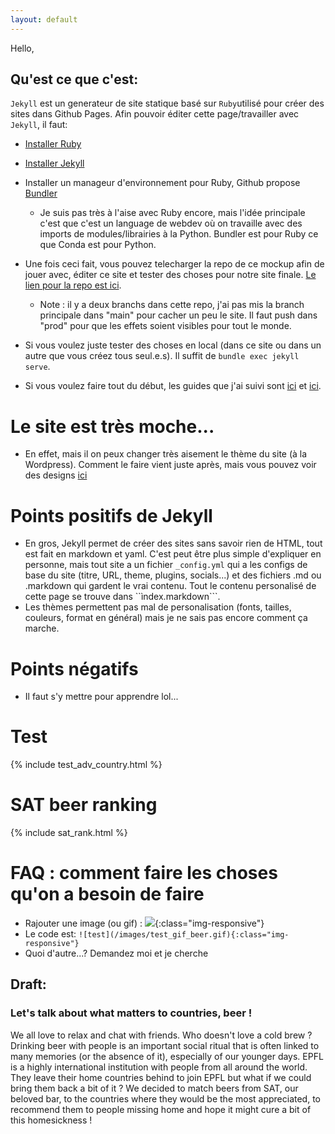 ```yaml
---
layout: default
---
```

Hello,
## Qu'est ce que  c'est:
```Jekyll``` est un generateur de site statique basé sur ```Ruby```utilisé pour créer des sites dans Github Pages. Afin pouvoir éditer cette page/travailler avec ```Jekyll```, il faut:

- [Installer Ruby](https://rubygems.org)
- [Installer Jekyll](https://jekyllrb.com/)
- Installer un manageur d'environnement pour Ruby, Github propose [Bundler](https://bundler.io)
    - Je suis pas très à l'aise avec Ruby encore, mais l'idée principale c'est que c'est un language de webdev où on travaille avec des imports de modules/librairies à la Python. Bundler est pour Ruby ce que Conda est pour Python.
- Une fois ceci fait, vous pouvez telecharger la repo de ce mockup afin de jouer avec, éditer ce site et tester des choses pour notre site finale. [Le lien pour la repo est ici](https://github.com/jprado1/brewrank).
    - Note : il y a deux branchs dans cette repo, j'ai pas mis la branch principale dans "main" pour cacher un peu le site. Il faut push dans "prod" pour que les effets soient visibles pour tout le monde.

- Si vous voulez juste tester des choses en local (dans ce site ou dans un autre que vous créez tous seul.e.s). Il suffit de ```bundle exec jekyll serve```.

- Si vous voulez faire tout du début, les guides que j'ai suivi sont [ici](https://docs.github.com/en/pages) et [ici](https://jekyllrb.com/). 
# Le site est très moche...
- En effet, mais il on peux changer très aisement le thème du site (à la Wordpress). Comment le faire vient juste après, mais vous pouvez voir des designs [ici](https://jekyllrb.com/docs/themes/)
# Points positifs de Jekyll
- En gros, Jekyll permet de créer des sites sans savoir rien de HTML, tout est fait en markdown et yaml. C'est peut être plus simple d'expliquer en personne, mais tout site a un fichier ```_config.yml``` qui a les configs de base du site (titre, URL, theme, plugins, socials...) et des fichiers .md ou .markdown qui gardent le vrai contenu. Tout le contenu personalisé de cette page se trouve dans ``ìndex.markdown```. 
- Les thèmes permettent pas mal de personalisation (fonts, tailles, couleurs, format en général) mais je ne sais pas encore comment ça marche. 
# Points négatifs
- Il faut s'y mettre pour apprendre lol...
# Test
{% include test_adv_country.html %}

# SAT beer ranking

{% include sat_rank.html %}

# FAQ : comment faire les choses qu'on a besoin de faire

- Rajouter une image (ou gif) : 
![](/images/test_gif_beer.gif){:class="img-responsive"}
- Le code est:
```![test](/images/test_gif_beer.gif){:class="img-responsive"}```
- Quoi d'autre...? Demandez moi et je cherche

## Draft:

### Let's talk about what matters to countries, beer !

We all love to relax and chat with friends. Who doesn't love a cold brew ? Drinking beer with people is an important social ritual that is often linked to many memories (or the absence of it), especially of our younger days. EPFL is a highly international institution with people from all around the world. They leave their home countries behind to join EPFL but what if we could bring them back a bit of it ? We decided to match beers from SAT, our beloved bar, to the countries where they would be the most appreciated, to recommend them to people missing home and hope it might cure a bit of this homesickness !
